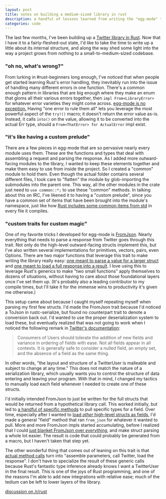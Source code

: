 ```yaml
---
layout: post
title: notes on building a medium-sized library in rust
description: a handful of lessons learned from writing the "egg-mode" twitter library
categories: code
---
```


The last few months, I've been building up a [Twitter library in Rust][egg-mode].
Now that I have it to a fairly-fleshed-out state,
I'd like to take the time to write up a little about its internal structure,
and along the way shed some light into the way a project grows from nothing
to a small-to-medium-sized codebase.

[egg-mode]: https://crates.io/crates/egg-mode

### "oh no, what's wrong?"

From lurking in #rust-beginners long enough,
I've noticed that when people get started learning Rust's error handling,
they inevitably run into the issue of handling many different errors in one function.
There's a common enough pattern in libraries that are big enough
where they make an enum that gloms all their various errors together,
then `impl From<LibraryError>` for whatever error varieties they might come across.
[egg-mode is no exception.][error-enum]
Having "one error to rule them all" lets you leverage the most powerful aspect of the `try!()` macro;
it doesn't return the error value as-is.
Instead, it calls `into()` on the value,
allowing it to be converted into the actual Err type,
should a `From<ThatError> for ActualError` impl exist.

[error-enum]: https://shiva.icesoldier.me/doc/egg_mode/error/enum.Error.html

### "it's like having a custom prelude"

There are a few pieces in egg-mode that are so pervasive nearly every module uses them.
These are the functions and types that deal with assembling a request and parsing the response.
As I added more outward-facing modules to the library,
I wanted to keep these elements together and make them easy to use from inside the project.
So I created a "common" module to hold them.
Even though the actual folder contains several different files,
I took care to "flatten" the module by glob-importing the submodules into the parent one.
This way, all the other modules in the crate just need to `use common::*;` to use these "common" methods.
In talking about this on IRC, I've likened it to having a "custom prelude",
since you have a common set of items that have been brought into the module's namespace,
just like how [Rust includes some common items from std][prelude] in every file it compiles.

[prelude]: https://doc.rust-lang.org/std/prelude/

### "custom traits for custom magic"

One of my favorite tricks I developed for egg-mode is [FromJson][].
Nearly everything that needs to parse a response from Twitter goes through this trait.
Not only do the high-level outward-facing structs implement this,
but I've also written several implementations for primitives, vectors, pairs, even Options.
There are two major functions that leverage this trait to make writing the library really easy:
[one meant to parse a value for a larger struct][field]
and [one meant to load a full response into a result][parse_response].
I love using this to leverage Rust's generics
to make "two small functions" apply themselves to dozens of situations,
without having to care about those foundational layers once I've set them up.
(It's probably also a leading contributor to my compile times,
but I'll take it for the immense wins to productivity it's given me otherwise.)

[field]: https://github.com/QuietMisdreavus/twitter-rs/blob/67aa9a38c6dd415078afe23d6d07b03b2398ba16/src/common/from_json.rs#L159-L161
[parse_response]: https://github.com/QuietMisdreavus/twitter-rs/blob/67aa9a38c6dd415078afe23d6d07b03b2398ba16/src/common/response.rs#L376-L385
[FromJson]: https://github.com/QuietMisdreavus/twitter-rs/blob/master/src/common/from_json.rs

This setup came about because I caught myself repeating myself when parsing my first few structs.
I'd made the FromJson trait because I'd noticed a ToJson in rustc-serialize,
but found no counterpart trait to denote a conversion back out.
I'd wanted to use the proper deserialization system to load these,
but eventually realized that was not going to work
when I noticed the following remark in [Twitter's documentation][]:

[Twitter's documentation]: https://dev.twitter.com/overview/api/users

> Consumers of Users should tolerate the addition of new fields and variance in
> ordering of fields with ease. Not all fields appear in all contexts. It is
> generally safe to consider a nulled field, an empty set, and the absence of a
> field as the same thing.

In other words, "the layout and structure of a TwitterUser is malleable and subject to change at any time."
This does not match the nature of a serialization library,
which usually wants you to control the structure of data entering and leaving your program.
With that in mind, I changed my tactics
to manually load each field whenever I needed to create one of these structs.

I'd initially intended FromJson to just be written
for the full structs that would be returned from a hypothetical library call.
This worked initially, but led to [a handful of specific methods][] to pull specific types for a field.
Over time, especially after I wanted to [load *other* high-level structs as fields][cursor-init],
I'd made a general "field" method that ran `from_json` for whatever it wanted to pull.
More and more FromJson impls started accumulating,
before I realized that I could [just blanket FromJson over *everything*][impl FromJson],
and make struct parsing a whole lot easier.
The result is code that could probably be generated from a macro,
but I haven't taken that step yet.

[a handful of specific methods]: https://github.com/QuietMisdreavus/twitter-rs/blob/57727ef0ad65b4bfbe18fa27ad2e330ee1536c54/src/common.rs#L145-L159
[cursor-init]: https://github.com/QuietMisdreavus/twitter-rs/commit/686475dec299a13674952de54c212923a547241f
[impl FromJson]: https://github.com/QuietMisdreavus/twitter-rs/commit/e6917228b05e07eca099b6e428dbce839bd2a211

The other wonderful thing that comes out of leaning on this trait
is that [actual method calls][] turn into "assemble parameters, call Twitter, load the response".
I don't have to specialize the result of these generic calls
because Rust's fantastic type inference already knows I want a TwitterUser in the final result.
This is one of the joys of Rust programming,
and one of the reasons I'm able to add new integrations with relative ease;
much of the tedium can be left to lower layers of the library.

[actual method calls]: https://github.com/QuietMisdreavus/twitter-rs/blob/67aa9a38c6dd415078afe23d6d07b03b2398ba16/src/user/fun.rs#L386-L395

[discussion on /r/rust](https://www.reddit.com/r/rust/comments/58w5u3/notes_on_building_a_mediumsized_library_in_rust/)
